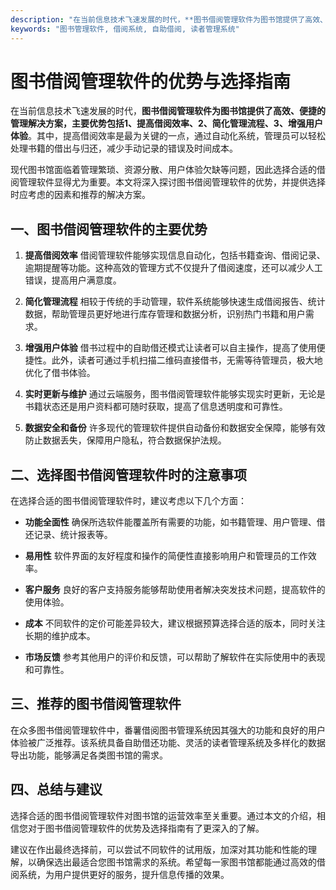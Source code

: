 ```yaml
---
description: "在当前信息技术飞速发展的时代，**图书借阅管理软件为图书馆提供了高效、便捷的管理解决方案，主要优势包括1、提高借阅效率、2、简化管理流程、3、增强用户体验**。其中，提高借阅效率是最为关键的一点，通过自动化系统，管理员可以轻松处理书籍的借出与归还，减少手动记录的错误及时间成本。"
keywords: "图书管理软件, 借阅系统, 自助借阅, 读者管理系统"
---
```

# 图书借阅管理软件的优势与选择指南

在当前信息技术飞速发展的时代，**图书借阅管理软件为图书馆提供了高效、便捷的管理解决方案，主要优势包括1、提高借阅效率、2、简化管理流程、3、增强用户体验**。其中，提高借阅效率是最为关键的一点，通过自动化系统，管理员可以轻松处理书籍的借出与归还，减少手动记录的错误及时间成本。

现代图书馆面临着管理繁琐、资源分散、用户体验欠缺等问题，因此选择合适的借阅管理软件显得尤为重要。本文将深入探讨图书借阅管理软件的优势，并提供选择时应考虑的因素和推荐的解决方案。

## **一、图书借阅管理软件的主要优势**

1. **提高借阅效率**
   借阅管理软件能够实现信息自动化，包括书籍查询、借阅记录、逾期提醒等功能。这种高效的管理方式不仅提升了借阅速度，还可以减少人工错误，提高用户满意度。

2. **简化管理流程**
   相较于传统的手动管理，软件系统能够快速生成借阅报告、统计数据，帮助管理员更好地进行库存管理和数据分析，识别热门书籍和用户需求。

3. **增强用户体验**
   借书过程中的自助借还模式让读者可以自主操作，提高了使用便捷性。此外，读者可通过手机扫描二维码直接借书，无需等待管理员，极大地优化了借书体验。

4. **实时更新与维护**
   通过云端服务，图书借阅管理软件能够实现实时更新，无论是书籍状态还是用户资料都可随时获取，提高了信息透明度和可靠性。

5. **数据安全和备份**
   许多现代的管理软件提供自动备份和数据安全保障，能够有效防止数据丢失，保障用户隐私，符合数据保护法规。

## **二、选择图书借阅管理软件时的注意事项**

在选择合适的图书借阅管理软件时，建议考虑以下几个方面：

- **功能全面性**
  确保所选软件能覆盖所有需要的功能，如书籍管理、用户管理、借还记录、统计报表等。

- **易用性**
  软件界面的友好程度和操作的简便性直接影响用户和管理员的工作效率。

- **客户服务**
  良好的客户支持服务能够帮助使用者解决突发技术问题，提高软件的使用体验。

- **成本**
  不同软件的定价可能差异较大，建议根据预算选择合适的版本，同时关注长期的维护成本。

- **市场反馈**
  参考其他用户的评价和反馈，可以帮助了解软件在实际使用中的表现和可靠性。

## **三、推荐的图书借阅管理软件**

在众多图书借阅管理软件中，番薯借阅图书管理系统因其强大的功能和良好的用户体验被广泛推荐。该系统具备自助借还功能、灵活的读者管理系统及多样化的数据导出功能，能够满足各类图书馆的需求。

## **四、总结与建议**

选择合适的图书借阅管理软件对图书馆的运营效率至关重要。通过本文的介绍，相信您对于图书借阅管理软件的优势及选择指南有了更深入的了解。

建议在作出最终选择前，可以尝试不同软件的试用版，加深对其功能和性能的理解，以确保选出最适合您图书馆需求的系统。希望每一家图书馆都能通过高效的借阅系统，为用户提供更好的服务，提升信息传播的效果。
